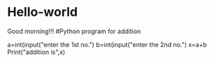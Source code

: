 # Hello-world
Good morning!!! 
#Python program for addition

a=int(input("enter the 1st no.") 
b=int(input("enter the 2nd no.") 
x=a+b
Print("addition is",x)

 
